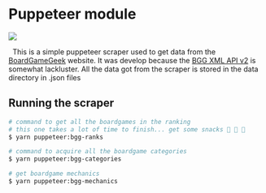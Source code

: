 # Puppeteer module

<img src="https://codoid.com/wp-content/uploads/2021/05/Puppeteer-Tutorial-Blog.jpg">

&nbsp;
This is a simple puppeteer scraper used to get data from the [BoardGameGeek](https://boardgamegeek.com) website. It was develop because the [BGG XML API v2](https://boardgamegeek.com/wiki/page/BGG_XML_API2) is somewhat lackluster.
All the data got from the scraper is stored in the data directory in .json files

## Running the scraper

```bash
# command to get all the boardgames in the ranking
# this one takes a lot of time to finish... get some snacks 🍿 🥪 🍹
$ yarn puppeteer:bgg-ranks

# command to acquire all the boardgame categories
$ yarn puppeteer:bgg-categories

# get boardgame mechanics
$ yarn puppeteer:bgg-mechanics
```
